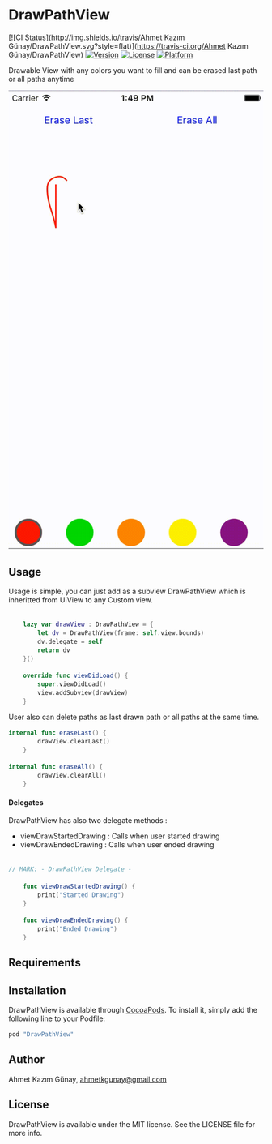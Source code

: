 # DrawPathView
[![CI Status](http://img.shields.io/travis/Ahmet Kazım Günay/DrawPathView.svg?style=flat)](https://travis-ci.org/Ahmet Kazım Günay/DrawPathView)
[![Version](https://img.shields.io/cocoapods/v/DrawPathView.svg?style=flat)](http://cocoapods.org/pods/DrawPathView)
[![License](https://img.shields.io/cocoapods/l/DrawPathView.svg?style=flat)](http://cocoapods.org/pods/DrawPathView)
[![Platform](https://img.shields.io/cocoapods/p/DrawPathView.svg?style=flat)](http://cocoapods.org/pods/DrawPathView)

Drawable View with any colors you want to fill and can be erased last path or all paths anytime

![Anim](https://github.com/ahmetkgunay/DrawPathView/blob/master/anim.gif)

## Usage

Usage is simple, you can just add as a subview DrawPathView which is inheritted from UIView to any Custom view.

```swift

    lazy var drawView : DrawPathView = {
        let dv = DrawPathView(frame: self.view.bounds)
        dv.delegate = self
        return dv
    }()
    
    override func viewDidLoad() {
        super.viewDidLoad()
        view.addSubview(drawView)
    }
```

User also can delete paths as last drawn path or all paths at the same time.

```swift
internal func eraseLast() {
        drawView.clearLast()
    } 
    
internal func eraseAll() {
		drawView.clearAll()
	}
```
#### Delegates

DrawPathView has also two delegate methods :

- viewDrawStartedDrawing 	: Calls when user started drawing
- viewDrawEndedDrawing 		: Calls when user ended drawing


```swift

// MARK: - DrawPathView Delegate -

    func viewDrawStartedDrawing() {
        print("Started Drawing")
    }
    
    func viewDrawEndedDrawing() {
        print("Ended Drawing")
    }

```

## Requirements


## Installation

DrawPathView is available through [CocoaPods](http://cocoapods.org). To install
it, simply add the following line to your Podfile:

```ruby
pod "DrawPathView"
```

## Author

Ahmet Kazım Günay, ahmetkgunay@gmail.com

## License

DrawPathView is available under the MIT license. See the LICENSE file for more info.
